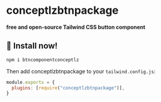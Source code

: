 # conceptlzbtnpackage

**free and open-source Tailwind CSS button component**

## 📀 Install now!

```bash
npm i btncomponentconceptlz
```

Then add conceptlzbtnpackage to your `tailwind.config.js`:

```js
module.exports = {
  plugins: [require("conceptlzbtnpackage")],
}
```
